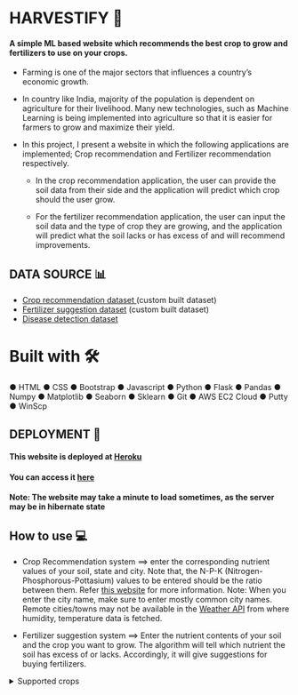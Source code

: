 # HARVESTIFY 🌿
#### A simple ML based website which recommends the best crop to grow and fertilizers to use on your crops.

- Farming is one of the major sectors that influences a country’s economic growth. 

- In country like India, majority of the population is dependent on agriculture for their livelihood. Many new technologies, such as Machine Learning is being implemented into agriculture so that it is easier for farmers to grow and maximize their yield. 

- In this project, I present a website in which the following applications are implemented; Crop recommendation and Fertilizer recommendation respectively. 

    - In the crop recommendation application, the user can provide the soil data from their side and the application will predict which crop should the user grow. 
    
    - For the fertilizer recommendation application, the user can input the soil data and the type of crop they are growing, and the application will predict what the soil lacks or has excess of and will recommend improvements. 
    
    
## DATA SOURCE 📊
- [Crop recommendation dataset ](https://www.kaggle.com/atharvaingle/crop-recommendation-dataset) (custom built dataset)
- [Fertilizer suggestion dataset](https://github.com/Gladiator07/Harvestify/blob/master/Data-processed/fertilizer.csv) (custom built dataset)
- [Disease detection dataset](https://www.kaggle.com/vipoooool/new-plant-diseases-dataset)

# Built with 🛠️
● HTML
● CSS
● Bootstrap
● Javascript
● Python
● Flask
● Pandas
● Numpy
● Matplotlib
● Seaborn
● Sklearn
● Git
● AWS EC2 Cloud
● Putty
● WinScp

## DEPLOYMENT 🚀

#### This website is deployed at [Heroku](https://aws.amazon.com/)
#### You can access it [here](http://ec2-3-86-195-199.compute-1.amazonaws.com:8080/)
#### Note: The website may take a minute to load sometimes, as the server may be in hibernate state

## How to use 💻
- Crop Recommendation system ==> enter the corresponding nutrient values of your soil, state and city. Note that, the N-P-K (Nitrogen-Phosphorous-Pottasium) values to be entered should be the ratio between them. Refer [this website](https://www.gardeningknowhow.com/garden-how-to/soil-fertilizers/fertilizer-numbers-npk.htm) for more information.
Note: When you enter the city name, make sure to enter mostly common city names. Remote cities/towns may not be available in the [Weather API](https://openweathermap.org/) from where humidity, temperature data is fetched.

- Fertilizer suggestion system ==> Enter the nutrient contents of your soil and the crop you want to grow. The algorithm will tell which nutrient the soil has excess of or lacks. Accordingly, it will give suggestions for buying fertilizers.

<details>
  <summary>Supported crops
</summary>

- Apple
- Blueberry
- Cherry
- Corn
- Grape
- Pepper
- Orange
- Peach
- Potato
- Soybean
- Strawberry
- Tomato
- Squash
- Raspberry
</details>
